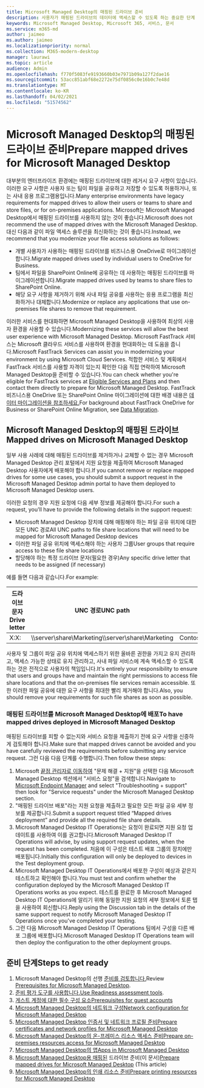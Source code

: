 ```yaml
---
title: Microsoft Managed Desktop의 매핑된 드라이브 준비
description: 사용자가 매핑된 드라이브의 데이터에 액세스할 수 있도록 하는 중요한 단계
keywords: Microsoft Managed Desktop, Microsoft 365, 서비스, 문서
ms.service: m365-md
author: jaimeo
ms.author: jaimeo
ms.localizationpriority: normal
ms.collection: M365-modern-desktop
manager: laurawi
ms.topic: article
audience: Admin
ms.openlocfilehash: f770f5083fe9193660b03e7971b09a127f2dae16
ms.sourcegitcommit: 53acc851abf68e2272e75df0856c0e16b0c7e48d
ms.translationtype: MT
ms.contentlocale: ko-KR
ms.lasthandoff: 04/02/2021
ms.locfileid: "51574562"
---
```

#  <a name="prepare-mapped-drives-for-microsoft-managed-desktop"></a><span data-ttu-id="cb59f-104">Microsoft Managed Desktop의 매핑된 드라이브 준비</span><span class="sxs-lookup"><span data-stu-id="cb59f-104">Prepare mapped drives for Microsoft Managed Desktop</span></span>

<span data-ttu-id="cb59f-105">대부분의 엔터프라이즈 환경에는 매핑된 드라이브에 대한 레거시 요구 사항이 있습니다. 이러한 요구 사항은 사용자 또는 팀이 파일을 공유하고 저장할 수 있도록 허용하거나, 또는 사내 응용 프로그램용입니다.</span><span class="sxs-lookup"><span data-stu-id="cb59f-105">Many enterprise environments have legacy requirements for mapped drives to allow their users or teams to share and store files, or for on-premises applications.</span></span> <span data-ttu-id="cb59f-106">Microsoft는 Microsoft Managed Desktop에서 매핑된 드라이브를 사용하지 않는 것이 좋습니다.</span><span class="sxs-lookup"><span data-stu-id="cb59f-106">Microsoft does not recommend the use of mapped drives with the Microsoft Managed Desktop.</span></span> <span data-ttu-id="cb59f-107">대신 다음과 같이 파일 액세스 솔루션을 최신화하는 것이 좋습니다.</span><span class="sxs-lookup"><span data-stu-id="cb59f-107">Instead, we recommend that you modernize your file access solutions as follows:</span></span>
  
- <span data-ttu-id="cb59f-108">개별 사용자가 사용하는 매핑된 드라이브를 비즈니스용 OneDrive로 마이그레이션합니다.</span><span class="sxs-lookup"><span data-stu-id="cb59f-108">Migrate mapped drives used by individual users to OneDrive for Business.</span></span> 
- <span data-ttu-id="cb59f-109">팀에서 파일을 SharePoint Online에 공유하는 데 사용하는 매핑된 드라이브를 마이그레이션합니다.</span><span class="sxs-lookup"><span data-stu-id="cb59f-109">Migrate mapped drives used by teams to share files to SharePoint Online.</span></span> 
- <span data-ttu-id="cb59f-110">해당 요구 사항을 제거하기 위해 사내 파일 공유를 사용하는 응용 프로그램을 최신화하거나 대체합니다.</span><span class="sxs-lookup"><span data-stu-id="cb59f-110">Modernize or replace any applications that use on-premises file shares to remove that requirement.</span></span>
  
<span data-ttu-id="cb59f-111">이러한 서비스를 현대화하면 Microsoft Managed Desktop을 사용하여 최상의 사용자 환경을 사용할 수 있습니다.</span><span class="sxs-lookup"><span data-stu-id="cb59f-111">Modernizing these services will allow the best user experience with Microsoft Managed Desktop.</span></span> <span data-ttu-id="cb59f-112">Microsoft FastTrack 서비스는 Microsoft 클라우드 서비스를 사용하여 환경을 현대화하는 데 도움을 줍니다.</span><span class="sxs-lookup"><span data-stu-id="cb59f-112">Microsoft FastTrack Services can assist you in modernizing your environment by using Microsoft Cloud Services.</span></span> <span data-ttu-id="cb59f-113">적합한 서비스 및 계획에서 FastTrack 서비스를 [](/fasttrack/m365-eligible-services-and-plans) 사용할 자격이 있는지 확인한 다음 직접 연락하여 Microsoft Managed Desktop을 준비할 수 있습니다.</span><span class="sxs-lookup"><span data-stu-id="cb59f-113">You can check whether you're eligible for FastTrack services at [Eligible Services and Plans](/fasttrack/m365-eligible-services-and-plans) and then contact them directly to prepare for Microsoft Managed Desktop.</span></span> <span data-ttu-id="cb59f-114">FastTrack 비즈니스용 OneDrive 또는 SharePoint Online 마이그레이션에 대한 배경 내용은 [데이터 마이그레이션을 참조하세요.](/fasttrack/o365-data-migration)</span><span class="sxs-lookup"><span data-stu-id="cb59f-114">For background about FastTrack OneDrive for Business or SharePoint Online Migration, see [Data Migration](/fasttrack/o365-data-migration).</span></span>

## <a name="mapped-drives-on-microsoft-managed-desktop"></a><span data-ttu-id="cb59f-115">Microsoft Managed Desktop의 매핑된 드라이브</span><span class="sxs-lookup"><span data-stu-id="cb59f-115">Mapped drives on Microsoft Managed Desktop</span></span>
 
<span data-ttu-id="cb59f-116">일부 사용 사례에 대해 매핑된 드라이브를 제거하거나 교체할 수 없는 경우 Microsoft Managed Desktop 관리 포털에서 지원 요청을 제출하여 Microsoft Managed Desktop 사용자에게 배포해야 합니다.</span><span class="sxs-lookup"><span data-stu-id="cb59f-116">If you cannot remove or replace mapped drives for some use cases, you should submit a support request in the Microsoft Managed Desktop admin portal to have them deployed to Microsoft Managed Desktop users.</span></span>
    
<span data-ttu-id="cb59f-117">이러한 요청의 경우 지원 요청에 다음 세부 정보를 제공해야 합니다.</span><span class="sxs-lookup"><span data-stu-id="cb59f-117">For such a request, you'll have to provide the following details in the support request:</span></span> 

- <span data-ttu-id="cb59f-118">Microsoft Managed Desktop 장치에 대해 매핑해야 하는 파일 공유 위치에 대한 모든 UNC 경로</span><span class="sxs-lookup"><span data-stu-id="cb59f-118">All UNC paths to file share locations that will need to be mapped for Microsoft Managed Desktop devices</span></span> 
- <span data-ttu-id="cb59f-119">이러한 파일 공유 위치에 액세스해야 하는 사용자 그룹</span><span class="sxs-lookup"><span data-stu-id="cb59f-119">User groups that require access to these file share locations</span></span> 
- <span data-ttu-id="cb59f-120">할당해야 하는 특정 드라이브 문자(필요한 경우)</span><span class="sxs-lookup"><span data-stu-id="cb59f-120">Any specific drive letter that needs to be assigned (if necessary)</span></span>

<span data-ttu-id="cb59f-121">예를 들면 다음과 같습니다.</span><span class="sxs-lookup"><span data-stu-id="cb59f-121">For example:</span></span>

| <span data-ttu-id="cb59f-122">드라이브 문자</span><span class="sxs-lookup"><span data-stu-id="cb59f-122">Drive letter</span></span> | <span data-ttu-id="cb59f-123">UNC 경로</span><span class="sxs-lookup"><span data-stu-id="cb59f-123">UNC path</span></span> | <span data-ttu-id="cb59f-124">사용자 그룹</span><span class="sxs-lookup"><span data-stu-id="cb59f-124">User group</span></span> |
|--------------|----------|------------|
| <span data-ttu-id="cb59f-125">X:</span><span class="sxs-lookup"><span data-stu-id="cb59f-125">X:</span></span>  | <span data-ttu-id="cb59f-126">\\\server\share\Marketing</span><span class="sxs-lookup"><span data-stu-id="cb59f-126">\\\server\share\Marketing</span></span> | <span data-ttu-id="cb59f-127">ContosoMarketing</span><span class="sxs-lookup"><span data-stu-id="cb59f-127">ContosoMarketing</span></span> |

<span data-ttu-id="cb59f-128">사용자 및 그룹이 파일 공유 위치에 액세스하기 위한 올바른 권한을 가지고 유지 관리하고, 액세스 가능한 상태로 유지 관리하고, 사내 파일 서비스에 계속 액세스할 수 있도록 하는 것은 전적으로 사용자의 책임입니다.</span><span class="sxs-lookup"><span data-stu-id="cb59f-128">It's entirely your responsibility to ensure that users and groups have and maintain the right permissions to access file share locations and that the on-premises file services remain accessible.</span></span> <span data-ttu-id="cb59f-129">또한 이러한 파일 공유에 대한 요구 사항을 최대한 빨리 제거해야 합니다.</span><span class="sxs-lookup"><span data-stu-id="cb59f-129">Also, you should remove your requirements for such file shares as soon as possible.</span></span>

### <a name="to-have-mapped-drives-deployed-in-microsoft-managed-desktop"></a><span data-ttu-id="cb59f-130">매핑된 드라이브를 Microsoft Managed Desktop에 배포</span><span class="sxs-lookup"><span data-stu-id="cb59f-130">To have mapped drives deployed in Microsoft Managed Desktop</span></span>
 
<span data-ttu-id="cb59f-131">매핑된 드라이브를 피할 수 없는지와 서비스 요청을 제출하기 전에 요구 사항을 신중하게 검토해야 합니다.</span><span class="sxs-lookup"><span data-stu-id="cb59f-131">Make sure that mapped drives cannot be avoided and you have carefully reviewed the requirements before submitting any service request.</span></span> <span data-ttu-id="cb59f-132">그런 다음 다음 단계를 수행합니다.</span><span class="sxs-lookup"><span data-stu-id="cb59f-132">Then follow these steps:</span></span>

1. <span data-ttu-id="cb59f-133">Microsoft [끝점 관리자로 이동하여](https://endpoint.microsoft.com/) "문제 해결 + 지원"을 선택한 다음 Microsoft Managed Desktop 섹션에서 "서비스 요청"을 검색합니다.</span><span class="sxs-lookup"><span data-stu-id="cb59f-133">Navigate to [Microsoft Endpoint Manager](https://endpoint.microsoft.com/) and select "Troubleshooting + support" then look for "Service requests" under the Microsoft Managed Desktop section.</span></span>  
2. <span data-ttu-id="cb59f-134">"매핑된 드라이브 배포"라는 지원 요청을 제출하고 필요한 모든 파일 공유 세부 정보를 제공합니다.</span><span class="sxs-lookup"><span data-stu-id="cb59f-134">Submit a support request titled “Mapped drives deployment” and provide all the required file share details.</span></span>  
3. <span data-ttu-id="cb59f-135">Microsoft Managed Desktop IT Operations는 요청이 완료되면 지원 요청 업데이트를 사용하여 이를 권고합니다.</span><span class="sxs-lookup"><span data-stu-id="cb59f-135">Microsoft Managed Desktop IT Operations will advise, by using support request updates, when the request has been completed.</span></span> <span data-ttu-id="cb59f-136">처음에 이 구성은 테스트 배포 그룹의 장치에만 배포됩니다.</span><span class="sxs-lookup"><span data-stu-id="cb59f-136">Initially this configuration will only be deployed to devices in the Test deployment group.</span></span>  
4. <span data-ttu-id="cb59f-137">Microsoft Managed Desktop IT Operations에서 배포한 구성이 예상과 같은지 테스트하고 확인해야 합니다.</span><span class="sxs-lookup"><span data-stu-id="cb59f-137">You must test and confirm whether the configuration deployed by the Microsoft Managed Desktop IT Operations works as you expect.</span></span> <span data-ttu-id="cb59f-138">테스트를 완료한 후 Microsoft Managed Desktop IT Operations에 알리기 위해 동일한 지원 요청의 세부 정보에서 토론 탭을 사용하여 회신합니다.</span><span class="sxs-lookup"><span data-stu-id="cb59f-138">Reply using the Discussion tab in the details of the same support request to notify Microsoft Managed Desktop IT Operations once you've completed your testing.</span></span>  
5. <span data-ttu-id="cb59f-139">그런 다음 Microsoft Managed Desktop IT Operations 팀에서 구성을 다른 배포 그룹에 배포합니다.</span><span class="sxs-lookup"><span data-stu-id="cb59f-139">Microsoft Managed Desktop IT Operations team will then deploy the configuration to the other deployment groups.</span></span> 

## <a name="steps-to-get-ready"></a><span data-ttu-id="cb59f-140">준비 단계</span><span class="sxs-lookup"><span data-stu-id="cb59f-140">Steps to get ready</span></span>

1. <span data-ttu-id="cb59f-141">Microsoft Managed Desktop의 선행 [준비를 검토합니다.](prerequisites.md)</span><span class="sxs-lookup"><span data-stu-id="cb59f-141">Review [Prerequisites for Microsoft Managed Desktop](prerequisites.md).</span></span>
2. <span data-ttu-id="cb59f-142">[준비 평가 도구를 사용합니다.](readiness-assessment-tool.md)</span><span class="sxs-lookup"><span data-stu-id="cb59f-142">[Use Readiness assessment tools](readiness-assessment-tool.md).</span></span>
3. [<span data-ttu-id="cb59f-143">게스트 계정에 대한 필수 구성 요소</span><span class="sxs-lookup"><span data-stu-id="cb59f-143">Prerequisites for guest accounts</span></span>](guest-accounts.md)
4. [<span data-ttu-id="cb59f-144">Microsoft Managed Desktop의 네트워크 구성</span><span class="sxs-lookup"><span data-stu-id="cb59f-144">Network configuration for Microsoft Managed Desktop</span></span>](network.md)
5. [<span data-ttu-id="cb59f-145">Microsoft Managed Desktop 인증서 및 네트워크 프로필 준비</span><span class="sxs-lookup"><span data-stu-id="cb59f-145">Prepare certificates and network profiles for Microsoft Managed Desktop</span></span>](certs-wifi-lan.md)
6. [<span data-ttu-id="cb59f-146">Microsoft Managed Desktop의 온-프레미스 리소스 액세스 준비</span><span class="sxs-lookup"><span data-stu-id="cb59f-146">Prepare on-premises resources access for Microsoft Managed Desktop</span></span>](authentication.md)
7. [<span data-ttu-id="cb59f-147">Microsoft Managed Desktop의 앱</span><span class="sxs-lookup"><span data-stu-id="cb59f-147">Apps in Microsoft Managed Desktop</span></span>](apps.md)
8. <span data-ttu-id="cb59f-148">[Microsoft Managed Desktop용 매핑된](mapped-drives.md) 드라이브 준비(이 문서)</span><span class="sxs-lookup"><span data-stu-id="cb59f-148">[Prepare mapped drives for Microsoft Managed Desktop](mapped-drives.md) (This article)</span></span>
9. [<span data-ttu-id="cb59f-149">Microsoft Managed Desktop의 인쇄 리소스 준비</span><span class="sxs-lookup"><span data-stu-id="cb59f-149">Prepare printing resources for Microsoft Managed Desktop</span></span>](printing.md)
